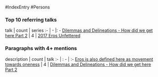 #IndexEntry #Persons

### Top 10 referring talks
talk | count | series
:- | - |: -
<a data-href="Dilemmas and Delineations - How did we get here Part 2" href="Dilemmas+and+Delineations+-+How+did+we+get+here+Part+2" class="internal-link" target="_blank" rel="noopener">Dilemmas and Delineations - How did we get here Part 2</a> | 4 | <a data-href="2017 Eros Unfettered" href="2017+Eros+Unfettered" class="internal-link" target="_blank" rel="noopener">2017 Eros Unfettered</a>

### Paragraphs with 4+ mentions
description | count | talk
:- | : - | :-
<a aria-label-position="top" aria-label="Dilemmas and Delineations - How did we get here Part 2 > Eros is also defined here as movement towards oneness" data-href="Dilemmas and Delineations - How did we get here Part 2#Eros is also defined here as movement towards oneness" href="Dilemmas+and+Delineations+-+How+did+we+get+here+Part+2#Eros+is+also+defined+here+as+movement+towards+oneness" class="internal-link" target="_blank" rel="noopener">Eros is also defined here as movement towards oneness</a> | 4 | <a data-href="Dilemmas and Delineations - How did we get here Part 2" href="Dilemmas+and+Delineations+-+How+did+we+get+here+Part+2" class="internal-link" target="_blank" rel="noopener">Dilemmas and Delineations - How did we get here Part 2</a>

